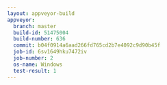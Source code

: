 ```yaml
---
layout: appveyor-build
appveyor:
  branch: master
  build-id: 51475004
  build-number: 636
  commit: b04f0914a6aad266fd765cd2b7e4092c9d90b45f
  job-id: 6sv1649hku7472iv
  job-number: 2
  os-name: Windows
  test-result: 1
---
```


